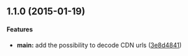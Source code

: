 ## 1.1.0 (2015-01-19)


#### Features

* **main:** add the possibility to decode CDN urls ([3e8d4841](https://github.com/bloglovin/blcdn/commit/3e8d484154888a8b75ec53fbee5252212219f3d6))

